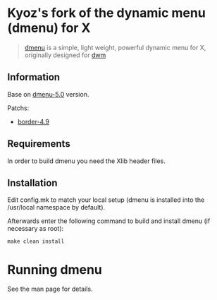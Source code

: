 # Kyoz's fork of the dynamic menu (dmenu) for X
> [dmenu](https://tools.suckless.org/dmenu/) is a simple, light weight, powerful dynamic menu for X, originally designed for [dwm](https://dwm.suckless.org/)

## Information
Base on [dmenu-5.0](https://dl.suckless.org/tools/dmenu-5.0.tar.gz) version.

Patchs:
  - [border-4.9](https://tools.suckless.org/dmenu/patches/border/)

## Requirements

In order to build dmenu you need the Xlib header files.

## Installation

Edit config.mk to match your local setup (dmenu is installed into the /usr/local namespace by default).

Afterwards enter the following command to build and install dmenu (if necessary as root):

```
make clean install
```

# Running dmenu

See the man page for details.
